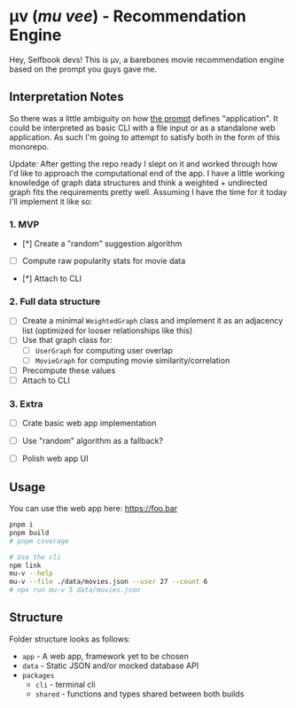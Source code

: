 # µv (*mu vee*) - Recommendation Engine

Hey, Selfbook devs! This is µv, a barebones movie recommendation engine based on the prompt you guys gave me.

## Interpretation Notes

So there was a little ambiguity on how [the prompt](./PROMPT) defines "application". It could be interpreted as basic CLI with a file input or as a standalone web application. As such I'm going to attempt to satisfy both in the form of this monorepo.

Update: After getting the repo ready I slept on it and worked through how I'd like to approach the computational end of the app. I have a little working knowledge of graph data structures and think a weighted + undirected graph fits the requirements pretty well. Assuming I have the time for it today I'll implement it like so:

### 1. MVP
- [*] Create a "random" suggestion algorithm
- [ ] Compute raw popularity stats for movie data
- [*] Attach to CLI

### 2. Full data structure
- [ ] Create a minimal `WeightedGraph` class and implement it as an adjacency list (optimized for looser relationships like this)
- [ ] Use that graph class for:
  - [ ] `UserGraph` for computing user overlap
  - [ ] `MovieGraph` for computing movie similarity/correlation
- [ ] Precompute these values
- [ ] Attach to CLI

### 3. Extra
- [ ] Crate basic web app implementation
- [ ] Use "random" algorithm as a fallback?
- [ ] Polish web app UI


## Usage

You can use the web app here: https://foo.bar

```sh
pnpm i
pnpm build
# pnpm coverage

# Use the cli
npm link
mu-v --help
mu-v --file ./data/movies.json --user 27 --count 6
# npx run mu-v 5 data/movies.json
```

## Structure

Folder structure looks as follows:

- `app` - A web app, framework yet to be chosen
- `data` - Static JSON and/or mocked database API
- `packages`
  - `cli` - terminal cli
  - `shared` - functions and types shared between both builds